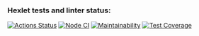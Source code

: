 ### Hexlet tests and linter status:
[![Actions Status](https://github.com/Obyrif/java-project-71/workflows/hexlet-check/badge.svg)](https://github.com/Obyrif/java-project-71/actions)
[![Node CI](https://github.com/Obyrif/java-project-71/workflows/Node_CI/badge.svg?event=push)](https://github.com/Obyrif/java-project-71/actions/workflows/github-actions-demo.yml)
[![Maintainability](https://api.codeclimate.com/v1/badges/c7799187e6f276ab2822/maintainability)](https://codeclimate.com/github/Obyrif/java-project-71/maintainability)
[![Test Coverage](https://api.codeclimate.com/v1/badges/c7799187e6f276ab2822/test_coverage)](https://codeclimate.com/github/Obyrif/java-project-71/test_coverage)

